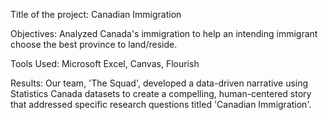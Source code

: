 Title of the project: Canadian Immigration

Objectives: Analyzed Canada's immigration to help an intending immigrant choose the best province to land/reside.

Tools Used: Microsoft Excel, Canvas, Flourish

Results: Our team, 'The Squad', developed a data-driven narrative using Statistics Canada datasets to create a compelling, human-centered story that addressed specific research questions titled 'Canadian Immigration'.
